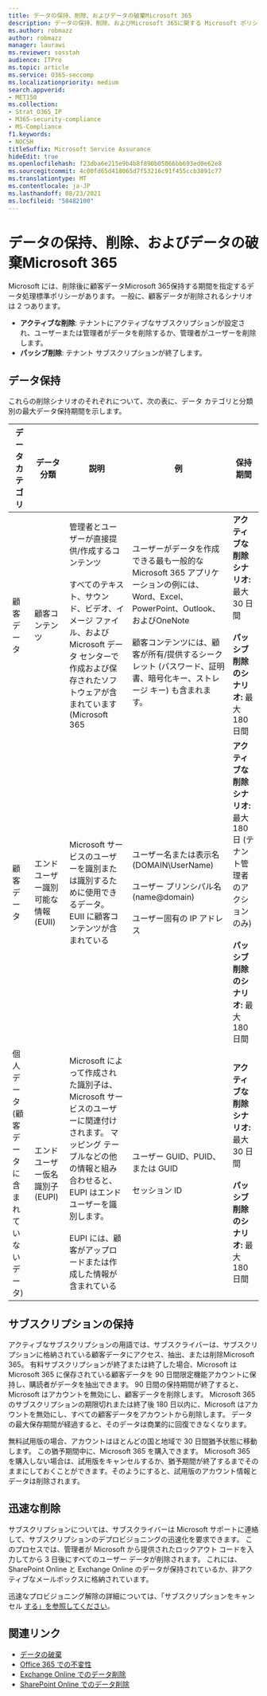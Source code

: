 ```yaml
---
title: データの保持、削除、およびデータの破棄Microsoft 365
description: データの保持、削除、およびMicrosoft 365に関する Microsoft ポリシーの概要。
ms.author: robmazz
author: robmazz
manager: laurawi
ms.reviewer: sosstah
audience: ITPro
ms.topic: article
ms.service: O365-seccomp
ms.localizationpriority: medium
search.appverid:
- MET150
ms.collection:
- Strat_O365_IP
- M365-security-compliance
- MS-Compliance
f1.keywords:
- NOCSH
titleSuffix: Microsoft Service Assurance
hideEdit: true
ms.openlocfilehash: f23dba6e215e9b4b8f890b05066bb693ed0e62e8
ms.sourcegitcommit: 4c00fd65d418065d7f53216c91f455ccb3891c77
ms.translationtype: MT
ms.contentlocale: ja-JP
ms.lasthandoff: 08/23/2021
ms.locfileid: "58482100"
---
```

# <a name="data-retention-deletion-and-destruction-in-microsoft-365"></a>データの保持、削除、およびデータの破棄Microsoft 365

Microsoft には、削除後に顧客データMicrosoft 365保持する期間を指定するデータ処理標準ポリシーがあります。 一般に、顧客データが削除されるシナリオは 2 つあります。

- **アクティブな削除**: テナントにアクティブなサブスクリプションが設定され、ユーザーまたは管理者がデータを削除するか、管理者がユーザーを削除します。
- **パッシブ削除**: テナント サブスクリプションが終了します。

## <a name="data-retention"></a>データ保持

これらの削除シナリオのそれぞれについて、次の表に、データ カテゴリと分類別の最大データ保持期間を示します。

| データ カテゴリ | データ分類 | 説明 | 例 | 保持期間 |
|-----------------|-----------------|-----------------|----------------------------------|-------------------------------|
| 顧客データ | 顧客コンテンツ| 管理者とユーザーが直接提供/作成するコンテンツ <br><br> すべてのテキスト、サウンド、ビデオ、イメージ ファイル、および Microsoft データ センターで作成および保存されたソフトウェアが含まれています(Microsoft 365 | ユーザーがデータを作成できる最も一般的な Microsoft 365 アプリケーションの例には、Word、Excel、PowerPoint、Outlook、およびOneNote <br><br> 顧客コンテンツには、顧客が所有/提供するシークレット (パスワード、証明書、暗号化キー、ストレージ キー) も含まれます。 | **アクティブな削除シナリオ:** 最大 30 日間 <br><br> **パッシブ削除のシナリオ:** 最大 180 日間 |
| 顧客データ | エンド ユーザー識別可能な情報 (EUII) | Microsoft サービスのユーザーを識別または識別するために使用できるデータ。 EUII に顧客コンテンツが含まれている | ユーザー名または表示名 (DOMAIN\UserName) <br><br> ユーザー プリンシパル名 (name@domain) <br><br>  ユーザー固有の IP アドレス | **アクティブな削除シナリオ:** 最大 180 日 (テナント管理者のアクションのみ) <br><br> **パッシブ削除のシナリオ:** 最大 180 日間 |
| 個人データ <br> (顧客データに含まれていないデータ) | エンド ユーザー仮名識別子 (EUPI) | Microsoft によって作成された識別子は、Microsoft サービスのユーザーに関連付けされます。 マッピング テーブルなどの他の情報と組み合わせると、EUPI はエンド ユーザーを識別します。 <br><br> EUPI には、顧客がアップロードまたは作成した情報が含まれている | ユーザー GUID、PUID、または GUID <br><br> セッション ID | **アクティブな削除シナリオ:** 最大 30 日間 <br><br> **パッシブ削除のシナリオ:** 最大 180 日間 |

## <a name="subscription-retention"></a>サブスクリプションの保持

アクティブなサブスクリプションの用語では、サブスクライバーは、サブスクリプションに格納されている顧客データにアクセス、抽出、または削除Microsoft 365。 有料サブスクリプションが終了または終了した場合、Microsoft は Microsoft 365 に保存されている顧客データを 90 日間限定機能アカウントに保持し、購読者がデータを抽出できます。 90 日間の保持期間が終了すると、Microsoft はアカウントを無効にし、顧客データを削除します。 Microsoft 365 のサブスクリプションの期限切れまたは終了後 180 日以内に、Microsoft はアカウントを無効にし、すべての顧客データをアカウントから削除します。 データの最大保存期間が経過すると、そのデータは商業的に回復できなくなります。

無料試用版の場合、アカウントはほとんどの国と地域で 30 日間猶予状態に移動します。 この猶予期間中に、Microsoft 365 を購入できます。 Microsoft 365 を購入しない場合は、試用版をキャンセルするか、猶予期間が終了するまでそのままにしておくことができます。そのようにすると、試用版のアカウント情報とデータは削除されます。

## <a name="expedited-deletion"></a>迅速な削除

サブスクリプションについては、サブスクライバーは Microsoft サポートに連絡して、サブスクリプションのデプロビジョニングの迅速化を要求できます。 このプロセスでは、管理者が Microsoft から提供されたロックアウト コードを入力してから 3 日後にすべてのユーザー データが削除されます。 これには、SharePoint Online と Exchange Online のデータが保持されているか、非アクティブなメールボックスに格納されています。

迅速なプロビジョニング解除の詳細については、「サブスクリプションをキャンセル [する」を参照してください](/microsoft-365/commerce/subscriptions/cancel-your-subscription)。

## <a name="related-links"></a>関連リンク

- [データの破棄](assurance-data-destruction.md)
- [Office 365 での不変性](assurance-data-immutability.md)
- [Exchange Online でのデータ削除](assurance-exchange-online-data-deletion.md)
- [SharePoint Online でのデータ削除](assurance-sharepoint-online-data-deletion.md)
